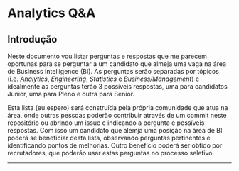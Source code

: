 # Analytics Q&A

## Introdução

Neste documento vou listar perguntas e respostas que me parecem oportunas para se
perguntar a um candidato que almeja uma vaga na área de Business Intelligence (BI). As
perguntas serão separadas por tópicos (i.e. *Analytics*, *Engineering*, *Statistics* e
*Business/Management*) e idealmente as perguntas terão 3 possíveis respostas, uma para
candidatos Junior, uma para Pleno e outra para Senior.

Esta lista (eu espero) será construída pela própria comunidade que atua na área,
onde outras pessoas poderão contribuir através de um commit neste repositório ou
abrindo um issue e indicando a pergunta e possíveis respostas. Com isso um candidato que
alemja uma posição na área de BI poderá se beneficiar desta lista, observando
perguntas pertinentes e identificando pontos de melhorias. Outro benefício poderá ser
obtido por recrutadores, que poderão usar estas perguntas no processo seletivo.

--------------------------------------------------------------------------------------------
